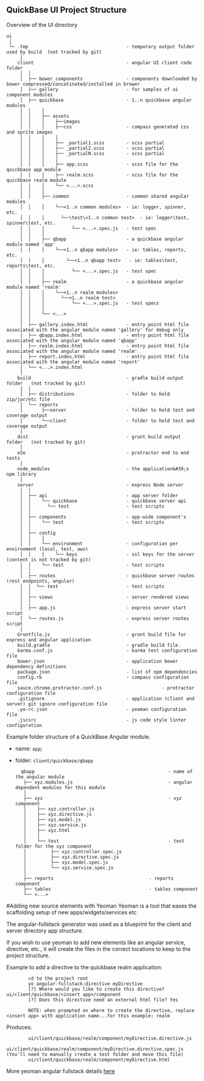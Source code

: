 
## QuickBase UI Project Structure

Overview of the UI directory

    ui
     │
     └─ .tmp                                    - temporary output folder used by build  (not tracked by git)
         │
        client                                  - angular UI client code folder
         │  │
         │  ├── bower_components                - components downloaded by bower compressed/concatinated/installed in brower
         │  ├── gallery                         - for samples of ui component modules
         │  ├── quickbase                       - 1..n quickbase angular modules
         │  │    │
         │  │    ├── assets
         │  │    │    ├──images
         │  │    │    ├──css                    - compass generated css and sprite images
         │  │    │    │
         │  │    │    ├── _partial1.scss        - scss partial
         │  │    │    ├── _partial2.scss        - scss partial
         │  │    │    ├── _partialN.scss        - scss partial
         │  │    │    │
         │  │    │    ├── app.scss              - scss file for the quickbase app module
         │  │    │    ├── realm.scss            - scss file for the quickbase realm module
         │  │    │    └── <...>.scss
         │  │    │
         │  │    ├── common                     - common shared angular modules
         │  │    │    └──<1..n common modules>  - ie: logger, spinner, etc.
         │  │    │      └──\test\<1..n common test>  - ie: logger\test, spinner\test, etc.
         │  │    │          └── <...>.spec.js   - test spec
         │  │    │
         │  │    ├── qbapp                      - a quickbase angular module named 'app'
         │  │    │    └──<1..n qbapp modules>   - ie: tables, reports, etc.
         │  │    │        └──<1..n qbapp test>   - ie: tables\test, reports\test, etc.
         │  │    │          └── <...>.spec.js   - test spec
         │  │    │
         │  │    ├── realm                      - a quickbase angular module named 'realm'
         │  │    │    └──<1..n realm modules>
         │  │    │      └──<1..n realm test>
         │  │    │          └── <...>.spec.js   - test specs
         │  │    │
         │  │    └── <...>
         │  │
         │  ├── gallery.index.html              - entry point html file associated with the angular module named 'gallery' for debug only
         │  ├── qbapp.index.html                - entry point html file associated with the angular module named 'qbapp'
         │  ├── realm.index.html                - entry point html file associated with the angular module named 'realm'
         │  ├── report.index.html               - entry point html file associated with the angular module named 'report'
         │  └── <...>.index.html
         │
        build                                   - gradle build output folder   (not tracked by git)
         │  │
         │  ├── distributions                   - folder to hold zip/jar/etc file
         │  └── reports
         │       ├──server                      - folder to hold test and coverage output
         │       └──client                      - folder to hold test and coverage output
         │
        dist                                    - grunt build output folder   (not tracked by git)
         │
        e2e                                     - protractor end to end tests
         │
        node_modules                            - the application&#39;s npm library
         │
        server                                  - express Node server
         │  │
         │  ├── api                             - app server folder
         │  │    └── quickbase                  - quickbase server api
         |  │      └── test                     - test scripts         
         │  │    
         │  ├── components                      - app-wide component's
         │  │    └── test                       - test scripts        
         │  │    
         │  ├── config
         │  │    │
         │  │    └── environment                - configuration per environment (local, test, aws)
         │  │    │    └── keys                  - ssl keys for the server (content is not tracked by git)
         │  │    └── test                       - test scripts
         │  │    
         │  ├── routes                          - quickbase server routes (rest endpoints, angular)
         │  │  └── test                         - test scripts
         │  │    
         │  ├── views                           - server rendered views
         │  │
         │  ├── app.js                          - express server start script
         │  └── routes.js                       - express server routes script
         │
        Gruntfile.js                            - grunt build file for express and angular application
        build.gradle                            - gradle build file.
        karma.conf.js                           - karma test configuration file
        bower.json                              - application bower dependency definitions
        package.json                            - list of npm dependencies
        config.rb                               - compass configuration file
        sauce.chrome.protractor.conf.js                      - protractor configuration file
        .gitignore                              - application (client and server) git ignore configuration file
        .yo-rc.json                             - yeoman configuration file
        .jscsrc                                 - js code style linter configuration


Example folder structure of a QuickBase Angular module.

* name:   `app`;
* folder: `client/quickbase/qbapp`

        qbapp                                                 - name of the angular module
         ├── xyz.modules.js                                   - angular dependent modules for this module
         │
         ├── xyz                                              - xyz component
         │    ├── xyz.controller.js
         │    ├── xyz.directive.js
         │    ├── xyz.model.js
         │    ├── xyz.service.js
         │    ├── xyz.html
         │    │
         │    └── test                                        - test folder for the xyz component
         │         ├── xyz.controller.spec.js
         │         ├── xyz.directive.spec.js
         │         ├── xyz.model.spec.js
         │         └── xyz.service.spec.js
         │
         ├── reports                                   - reports component
         ├── tables                                    - tables component
         └── <...>


#Adding new source elements with Yeoman
Yeoman is a tool that eases the scaffolding setup of new apps/widgets/services etc

The angular-fullstack generator was used as a blueprint for the client and server directory app structure.

If you wish to use yeoman to add new elements like an angular service, directive, etc., it
will create the files in the correct locations to keep to the project structure.


Example to add a directive to the quickbase realm application:

            cd to the project root
            yo angular-fullstack:directive myDirective
            [?] Where would you like to create this directive? ui/client/quickbase/<insert app>/component
            [?] Does this directive need an external html file? Yes

            NOTE: when prompted on where to create the directive, replace <insert app> with application name...for this example: realm

Produces:

            ui/client/quickbase/realm/component/myDirective.directive.js
            ui/client/quickbase/realm/component/myDirective.directive.spec.js  (You'll need to manually create a test folder and move this file)
            ui/client/quickbase/realm/component/myDirective.html


More yeoman angular fullstack details [here](https://www.npmjs.org/package/generator-angular-fullstack#endpoint)
